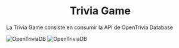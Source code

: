 <h1 align="center"> Trivia Game</h1>
La Trivia Game consiste en consumir la API de OpenTrivia Database


![OpenTriviaDB](https://github.com/leonxrdon/trivia-game/images/OpenTriviaDB.png?raw=true)
![OpenTriviaDB](https://github.com/leonxrdon/trivia-game/assets/99487654/e3538f24-9950-49e0-b3f0-e06ac6ac4ee4)
